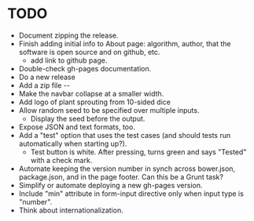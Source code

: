 TODO
====

* Document zipping the release.
* Finish adding initial info to About page: algorithm, author, that
  the software is open source and on github, etc.
  - add link to github page.
* Double-check gh-pages documentation.
* Do a new release
* Add a zip file
--
* Make the navbar collapse at a smaller width.
* Add logo of plant sprouting from 10-sided dice
* Allow random seed to be specified over multiple inputs.
  - Display the seed before the output.
* Expose JSON and text formats, too.
* Add a "test" option that uses the test cases (and should tests
  run automatically when starting up?).
  - Test button is white.  After pressing, turns green and says "Tested"
    with a check mark.
* Automate keeping the version number in synch across bower.json,
  package.json, and in the page footer.  Can this be a Grunt task?
* Simplify or automate deploying a new gh-pages version.
* Include "min" attribute in form-input directive only when input
  type is "number".
* Think about internationalization.
